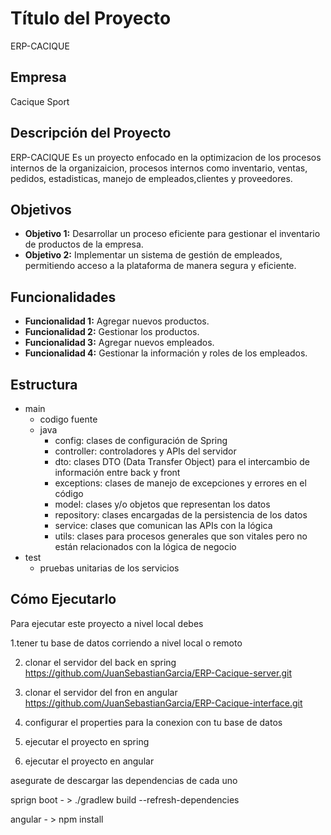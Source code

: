 # Título del Proyecto
ERP-CACIQUE

## Empresa
Cacique Sport 

## Descripción del Proyecto
ERP-CACIQUE Es un proyecto enfocado en la optimizacion de los procesos internos de la organizaicion, procesos internos como inventario, ventas, pedidos, estadisticas, manejo de empleados,clientes y proveedores.


## Objetivos
- **Objetivo 1:** Desarrollar un proceso eficiente para gestionar el inventario de productos de la empresa.
- **Objetivo 2:**  Implementar un sistema de gestión de empleados, permitiendo acceso a la plataforma de manera segura y eficiente.


## Funcionalidades
- **Funcionalidad 1:** Agregar nuevos productos.
- **Funcionalidad 2:** Gestionar los productos.
- **Funcionalidad 3:** Agregar nuevos empleados.
- **Funcionalidad 4:**  Gestionar la información y roles de los empleados.


## Estructura
- main
  - codigo fuente
  - java
    - config:    clases de configuración de Spring
    - controller:   controladores y APIs del servidor
    - dto:    clases DTO (Data Transfer Object) para el intercambio de información entre back y front
    - exceptions:   clases de manejo de excepciones y errores en el código
    - model:   clases y/o objetos que representan los datos 
    - repository:   clases encargadas de la persistencia de los datos 
    - service:   clases que comunican las APIs con la lógica 
    - utils:  clases para procesos generales que son vitales pero no están relacionados con la lógica de negocio 
- test 
  - pruebas unitarias de los servicios



    
    
    
    
    
    

## Cómo Ejecutarlo
Para ejecutar este proyecto a nivel local debes 

1.tener tu base de datos corriendo a nivel local o remoto

2. clonar el servidor del back en spring https://github.com/JuanSebastianGarcia/ERP-Cacique-server.git

3. clonar el servidor del fron en angular https://github.com/JuanSebastianGarcia/ERP-Cacique-interface.git

4. configurar el properties para la conexion con tu base de datos
5. ejecutar el proyecto en spring 
6. ejecutar el proyecto en angular

asegurate de descargar las dependencias de cada uno

sprign boot - > ./gradlew build --refresh-dependencies

angular - > npm install

